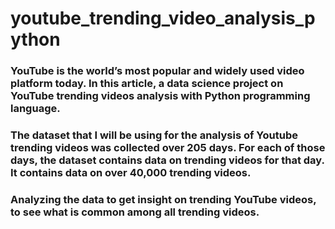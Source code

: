 # youtube_trending_video_analysis_python

### YouTube is the world’s most popular and widely used video platform today. In this article, a data science project on YouTube trending videos analysis with Python programming language.
### The dataset that I will be using for the analysis of Youtube trending videos was collected over 205 days. For each of those days, the dataset contains data on trending videos for that day. It contains data on over 40,000 trending videos.

### Analyzing the data to get insight on trending YouTube videos, to see what is common among all trending videos.
